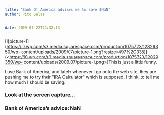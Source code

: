 ```yaml
---
title: "Bank Of America advises me to save $NaN"
author: Pito Salas


date: 2009-07-22T21:32:13
---
```




[![picture-1](https://i0.wp.com/s3.media.squarespace.com/production/1075723/12829350/wp-
content/uploads/2009/07/picture-1.png?resize=497%2C338)](<https://i0.wp.com/s3.media.squarespace.com/production/1075723/12829350/wp-
content/uploads/2009/07/picture-1.png>)This is just a little funny.

I use Bank of America, and lately whenever I go onto the web site, they are
pushing me to try their "IRA Calculator" which is supposed, I think, to tell
me how much I should be saving.

### Look at the screen capture…

### Bank of America's advice: **NaN**


